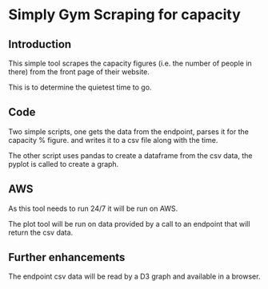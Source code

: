 # Simply Gym Scraping for capacity

## Introduction
This simple tool scrapes the capacity figures (i.e. the number of people in there) from the front page of their website.

This is to determine the quietest time to go.

## Code
Two simple scripts, one gets the data from the endpoint, parses it for the capacity % figure.
and writes it to a csv file along with the time.

The other script uses pandas to create a dataframe from the csv data, the pyplot is called to create a graph.

## AWS
As this tool needs to run 24/7 it will be run on AWS.

The plot tool will be run on data provided by a call to an endpoint that will return the csv data.

## Further enhancements
The endpoint csv data will be read by a D3 graph and available in a browser.
